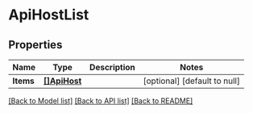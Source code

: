 # ApiHostList

## Properties
Name | Type | Description | Notes
------------ | ------------- | ------------- | -------------
**Items** | [**[]ApiHost**](ApiHost.md) |  | [optional] [default to null]

[[Back to Model list]](../README.md#documentation-for-models) [[Back to API list]](../README.md#documentation-for-api-endpoints) [[Back to README]](../README.md)

